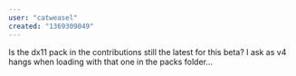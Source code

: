 ```yaml
---
user: "catweasel"
created: "1369309049"
---
```


Is the dx11 pack in the contributions still the latest for this beta?
I ask as v4 hangs when loading with that one in the packs folder...
